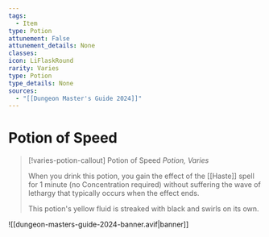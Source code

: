 ```yaml
---
tags:
  - Item
type: Potion
attunement: False
attunement_details: None
classes:
icon: LiFlaskRound
rarity: Varies
type: Potion
type_details: None
sources: 
  - "[[Dungeon Master's Guide 2024]]"
---
```

# Potion of Speed
>[!varies-potion-callout] Potion of Speed
>_Potion, Varies_
>
>When you drink this potion, you gain the effect of the [[Haste]] spell for 1 minute (no Concentration required) without suffering the wave of lethargy that typically occurs when the effect ends.
>
>This potion's yellow fluid is streaked with black and swirls on its own.
>


![[dungeon-masters-guide-2024-banner.avif|banner]]